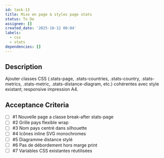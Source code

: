 ```yaml
---
id: task-13
title: Mise en page & styles page stats
status: To Do
assignee: []
created_date: '2025-10-12 00:04'
labels:
  - css
  - stats
dependencies: []
---
```


## Description

<!-- SECTION:DESCRIPTION:BEGIN -->
Ajouter classes CSS (.stats-page, .stats-countries, .stats-country, .stats-metrics, .stats-metric, .stats-distance-diagram, etc.) cohérentes avec style existant; responsive impression A4.
<!-- SECTION:DESCRIPTION:END -->

## Acceptance Criteria
<!-- AC:BEGIN -->
- [ ] #1 Nouvelle page a classe break-after stats-page
- [ ] #2 Grille pays flexible wrap
- [ ] #3 Nom pays centré dans silhouette
- [ ] #4 Icônes inline SVG monochromes
- [ ] #5 Diagramme distance stylé
- [ ] #6 Pas de débordement hors marge print
- [ ] #7 Variables CSS existantes réutilisées
<!-- AC:END -->
